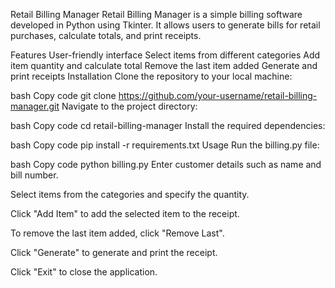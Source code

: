 Retail Billing Manager
Retail Billing Manager is a simple billing software developed in Python using Tkinter. It allows users to generate bills for retail purchases, calculate totals, and print receipts.

Features
User-friendly interface
Select items from different categories
Add item quantity and calculate total
Remove the last item added
Generate and print receipts
Installation
Clone the repository to your local machine:

bash
Copy code
git clone https://github.com/your-username/retail-billing-manager.git
Navigate to the project directory:

bash
Copy code
cd retail-billing-manager
Install the required dependencies:

bash
Copy code
pip install -r requirements.txt
Usage
Run the billing.py file:

bash
Copy code
python billing.py
Enter customer details such as name and bill number.

Select items from the categories and specify the quantity.

Click "Add Item" to add the selected item to the receipt.

To remove the last item added, click "Remove Last".

Click "Generate" to generate and print the receipt.

Click "Exit" to close the application.
